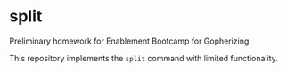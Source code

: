 # split
Preliminary homework for Enablement Bootcamp for Gopherizing

This repository implements the `split` command with limited functionality.

